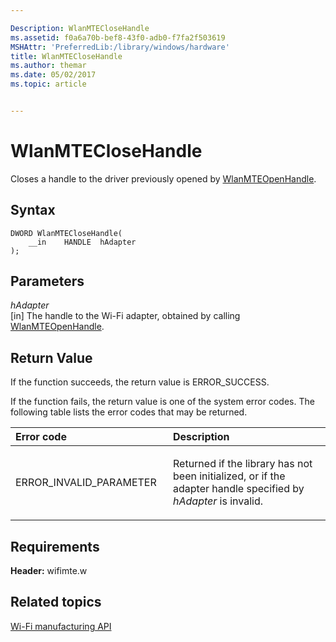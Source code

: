 ```yaml
---

Description: WlanMTECloseHandle
ms.assetid: f0a6a70b-bef8-43f0-adb0-f7fa2f503619
MSHAttr: 'PreferredLib:/library/windows/hardware'
title: WlanMTECloseHandle
ms.author: themar
ms.date: 05/02/2017
ms.topic: article


---
```


# WlanMTECloseHandle


Closes a handle to the driver previously opened by [WlanMTEOpenHandle](wlanmteopenhandle.md).

## <span id="Syntax"></span><span id="syntax"></span><span id="SYNTAX"></span>Syntax


```
DWORD WlanMTECloseHandle(
    __in    HANDLE  hAdapter
);
```

## <span id="Parameters"></span><span id="parameters"></span><span id="PARAMETERS"></span>Parameters


<span id="hAdapter"></span><span id="hadapter"></span><span id="HADAPTER"></span>*hAdapter*  
\[in\] The handle to the Wi-Fi adapter, obtained by calling [WlanMTEOpenHandle](wlanmteopenhandle.md).

## <span id="Return_Value"></span><span id="return_value"></span><span id="RETURN_VALUE"></span>Return Value


If the function succeeds, the return value is ERROR\_SUCCESS.

If the function fails, the return value is one of the system error codes. The following table lists the error codes that may be returned.

<table>
<colgroup>
<col width="50%" />
<col width="50%" />
</colgroup>
<thead>
<tr class="header">
<th align="left">Error code</th>
<th align="left">Description</th>
</tr>
</thead>
<tbody>
<tr class="odd">
<td align="left"><p>ERROR_INVALID_PARAMETER</p></td>
<td align="left"><p>Returned if the library has not been initialized, or if the adapter handle specified by <em>hAdapter</em> is invalid.</p></td>
</tr>
</tbody>
</table>

 

## <span id="Requirements"></span><span id="requirements"></span><span id="REQUIREMENTS"></span>Requirements


**Header:** wifimte.w

## <span id="related_topics"></span>Related topics


[Wi-Fi manufacturing API](wi-fi-manufacturing-api.md)

 

 






